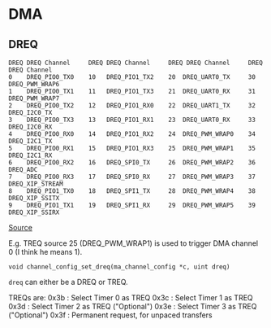 # DMA

## DREQ

```
DREQ DREQ Channel     DREQ DREQ Channel     DREQ DREQ Channel     DREQ DREQ Channel
0    DREQ_PIO0_TX0    10   DREQ_PIO1_TX2    20  DREQ_UART0_TX     30   DREQ_PWM_WRAP6
1    DREQ_PIO0_TX1    11   DREQ_PIO1_TX3    21  DREQ_UART0_RX     31   DREQ_PWM_WRAP7
2    DREQ_PIO0_TX2    12   DREQ_PIO1_RX0    22  DREQ_UART1_TX     32   DREQ_I2C0_TX
3    DREQ_PIO0_TX3    13   DREQ_PIO1_RX1    23  DREQ_UART0_RX     33   DREQ_I2C0_RX
4    DREQ_PIO0_RX0    14   DREQ_PIO1_RX2    24  DREQ_PWM_WRAP0    34   DREQ_I2C1_TX
5    DREQ_PIO0_RX1    15   DREQ_PIO1_RX3    25  DREQ_PWM_WRAP1    35   DREQ_I2C1_RX
6    DREQ_PIO0_RX2    16   DREQ_SPI0_TX     26  DREQ_PWM_WRAP2    36   DREQ_ADC
7    DREQ_PIO0_RX3    17   DREQ_SPI0_RX     27  DREQ_PWM_WRAP3    37   DREQ_XIP_STREAM
8    DREQ_PIO1_TX0    18   DREQ_SPI1_TX     28  DREQ_PWM_WRAP4    38   DREQ_XIP_SSITX
9    DREQ_PIO1_TX1    19   DREQ_SPI1_RX     29  DREQ_PWM_WRAP5    39   DREQ_XIP_SSIRX
```

[Source](https://people.ece.cornell.edu/land/courses/ece4760/RP2040/index_rp2040_testing.html)

E.g. TREQ source 25 (DREQ\_PWM\_WRAP1) is used to trigger DMA channel 0 (I think he means 1).


`void channel_config_set_dreq(ma_channel_config *c, uint dreq)`

`dreq` can either be a DREQ or TREQ.

TREQs are:
0x3b : Select Timer 0 as TREQ
0x3c : Select Timer 1 as TREQ
0x3d : Select Timer 2 as TREQ ("Optional")
0x3e : Select Timer 3 as TREQ ("Optional")
0x3f : Permanent request, for unpaced transfers
